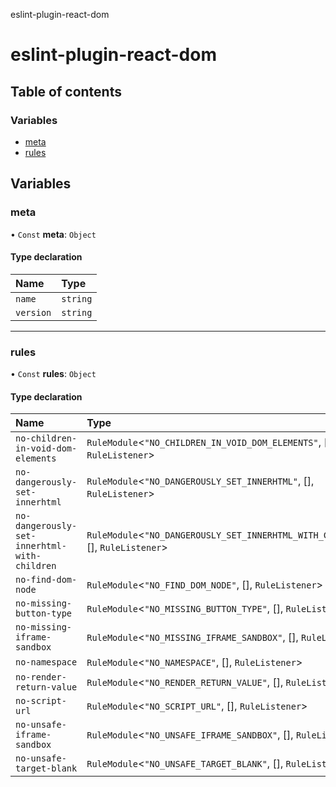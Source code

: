 eslint-plugin-react-dom

# eslint-plugin-react-dom

## Table of contents

### Variables

- [meta](README.md#meta)
- [rules](README.md#rules)

## Variables

### meta

• `Const` **meta**: `Object`

#### Type declaration

| Name | Type |
| :------ | :------ |
| `name` | `string` |
| `version` | `string` |

___

### rules

• `Const` **rules**: `Object`

#### Type declaration

| Name | Type |
| :------ | :------ |
| `no-children-in-void-dom-elements` | `RuleModule`\<``"NO_CHILDREN_IN_VOID_DOM_ELEMENTS"``, [], `RuleListener`\> |
| `no-dangerously-set-innerhtml` | `RuleModule`\<``"NO_DANGEROUSLY_SET_INNERHTML"``, [], `RuleListener`\> |
| `no-dangerously-set-innerhtml-with-children` | `RuleModule`\<``"NO_DANGEROUSLY_SET_INNERHTML_WITH_CHILDREN"``, [], `RuleListener`\> |
| `no-find-dom-node` | `RuleModule`\<``"NO_FIND_DOM_NODE"``, [], `RuleListener`\> |
| `no-missing-button-type` | `RuleModule`\<``"NO_MISSING_BUTTON_TYPE"``, [], `RuleListener`\> |
| `no-missing-iframe-sandbox` | `RuleModule`\<``"NO_MISSING_IFRAME_SANDBOX"``, [], `RuleListener`\> |
| `no-namespace` | `RuleModule`\<``"NO_NAMESPACE"``, [], `RuleListener`\> |
| `no-render-return-value` | `RuleModule`\<``"NO_RENDER_RETURN_VALUE"``, [], `RuleListener`\> |
| `no-script-url` | `RuleModule`\<``"NO_SCRIPT_URL"``, [], `RuleListener`\> |
| `no-unsafe-iframe-sandbox` | `RuleModule`\<``"NO_UNSAFE_IFRAME_SANDBOX"``, [], `RuleListener`\> |
| `no-unsafe-target-blank` | `RuleModule`\<``"NO_UNSAFE_TARGET_BLANK"``, [], `RuleListener`\> |
